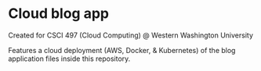 # Cloud blog app

Created for CSCI 497 (Cloud Computing) @ Western Washington University

Features a cloud deployment (AWS, Docker, & Kubernetes) of the blog application files inside this repository. 
